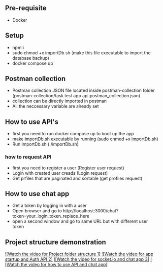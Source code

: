 ## Pre-requisite

- Docker

## Setup

- npm i
- sudo chmod +x importDb.sh (make this file executable to import the database backup)
- docker compose up

## Postman collection

- Postman collection JSON file located inside postman-collection folder (postman-collection/task test app api.postman_collection.json)
- collection can be directly imported in postman
- All the neccessary variable are already set

## How to use API's

- first you need to run docker compose up to boot up the app
- make importDb.sh executable by running (sudo chmod +x importDb.sh)
- Run importDb.sh (./importDb.sh)

### how to request API

- first you need to register a user (Register user request)
- Login with created user creads (Login request)
- Get prfiles that are paginated and sortable (get profiles request)

## How to use chat app

- Get a token by logging in with a user
- Open browser and go to http://localhost:3000/chat?token=your_login_token_replace_here
- open a second window and go to same URL but with different user token

## Project structure demonstration

[![Watch the video for Project folder structure 1]](https://www.loom.com/share/104a02f47eae43bd96e09fde92ab6684)
[![Watch the video for app startup and Auth API 2]](https://www.loom.com/share/4eca2e556906454d91ca5a97302add28)
[![Watch the video for socket.io and chat app 3]](https://www.loom.com/share/7b0404c1d5424589af1a83fea88ece14)
[![Watch the video for how to use API and chat app]](https://www.loom.com/share/ac2a8395d8f14741a4dbd63602587683)
